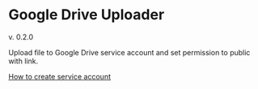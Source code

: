Google Drive Uploader
======================
v. 0.2.0

Upload file to Google Drive service account and set permission to public with link.

[How to create service account](https://github.com/pedropxm/nuovoUploader/wiki/How-to-create-service-account)